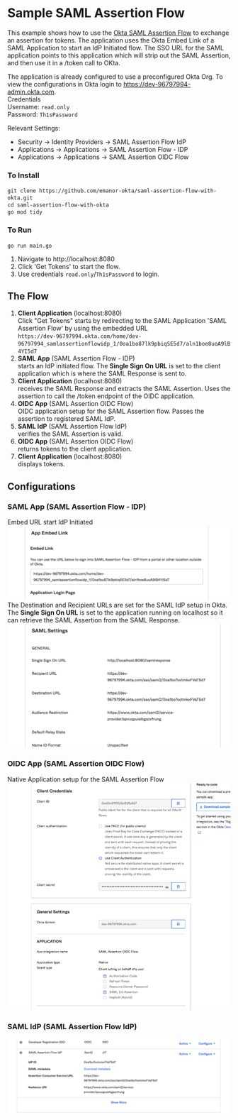 # Sample SAML Assertion Flow

This example shows how to use the [Okta SAML Assertion Flow](https://developer.okta.com/docs/guides/implement-saml2/overview/) to exchange an assertion for tokens.
The application uses the Okta Embed Link of a SAML Application to start an IdP Initiated flow. The SSO URL for the SAML application points to this application which will strip out the SAML Assertion, and then use it in a /token call to OKta.  

The application is already configured to use a preconfigured Okta Org. To view the configurations in Okta login to https://dev-96797994-admin.okta.com.  
Credentials  
Username: `read.only`  
Password: `Th1sPassword`  

Relevant Settings:
* Security -> Identity Providers -> SAML Assertion Flow IdP
* Applications -> Applications -> SAML Assertion Flow - IDP
* Applications -> Applications -> SAML Assertion OIDC Flow


### To Install
```
git clone https://github.com/emanor-okta/saml-assertion-flow-with-okta.git
cd saml-assertion-flow-with-okta
go mod tidy
```

### To Run
```
go run main.go
```  

1. Navigate to http://localhost:8080   
2. Click 'Get Tokens' to start the flow.   
3. Use credentials `read.only`/`Th1sPassword` to login. 
    
     
     
## The Flow
1. **Client Application** (localhost:8080)     
Click "Get Tokens" starts by redirecting to the SAML Application 'SAML Assertion Flow' by using the embedded URL    
`https://dev-96797994.okta.com/home/dev-96797994_samlassertionflowidp_1/0oa1bo87lk9pbiqSE5d7/aln1boe8uoA9lB4YI5d7`  
2. **SAML App** (SAML Assertion Flow - IDP)    
starts an IdP initiated flow. The **Single Sign On URL** is set to the client application which is where the SAML Response is sent to.
3. **Client Application** (localhost:8080)    
receives the SAML Response and extracts the SAML Assertion. Uses the assertion to call the /token endpoint of the OIDC application.
4. **OIDC App** (SAML Assertion OIDC Flow)     
OIDC application setup for the SAML Assertion flow. Passes the assertion to registered SAML IdP.
5. **SAML IdP** (SAML Assertion Flow IdP)     
verifies the SAML Assertion is  valid.
6. **OIDC App** (SAML Assertion OIDC Flow)     
returns tokens to the client application.
7. **Client Application** (localhost:8080)     
displays tokens.

     
     
 ## Configurations 
 ### SAML App (SAML Assertion Flow - IDP)
 Embed URL start IdP Initiated
![saml-1](.img/saml-1.png)
The Destination and Recipient URLs are set for the SAML IdP setup in Okta. The **Single Sign On URL** is set to the application running on localhost so it can retrieve the SAML Assertion from the SAML Response.
![saml-2](.img/saml-2.png)
    
### OIDC App (SAML Assertion OIDC Flow)
Native Application setup for the SAML Assertion Flow
![oidc](.img/oidc.png)    
     
### SAML IdP (SAML Assertion Flow IdP)
![oidc](.img/saml-idp.png) 
